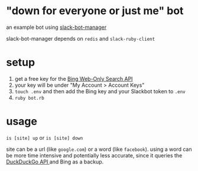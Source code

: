 # "down for everyone or just me" bot

an example bot using [slack-bot-manager](https://github.com/betaworks/slack-bot-manager)

slack-bot-manager depends on `redis` and `slack-ruby-client`

# setup

1. get a free key for the [Bing Web-Only Search API](https://datamarket.azure.com/dataset/bing/searchweb)
2. your key will be under "My Account > Account Keys"
3. `touch .env` and then add the Bing key and your Slackbot token to `.env`
4. `ruby bot.rb`

# usage

`is [site] up` or `is [site] down`

site can be a url (like `google.com`) or a word (like `facebook`). using a word can be more time intensive and potentially less accurate, since it queries the [DuckDuckGo API
](https://api.duckduckgo.com/api) and Bing as a backup.
